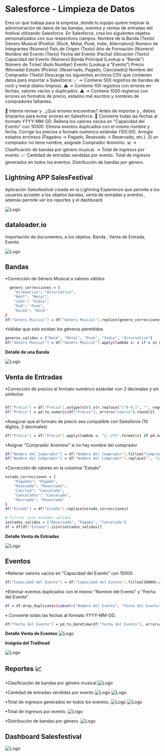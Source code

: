 
# Salesforce - Limpieza de Datos

Eres un que trabaja para la empresa ,donde tu equipo quiere mejorar la administración de datos de las bandas, eventos y ventas de entradas del festival utilizando Salesforce.
En Salesforce, crea los siguientes objetos personalizados con sus respectivos campos:
Nombre de la Banda (Texto)
Género Musical (Picklist: [Rock, Metal, Punk, Indie, Alternativo])
Número de Integrantes (Número)
País de Origen (Texto)
Año de Formación (Número)
Nombre del Evento (Texto)
Fecha del Evento (Fecha)
Ubicación (Texto)
Capacidad del Evento (Número)
Banda Principal (Lookup a "Banda")
Número de Ticket (Auto Number)
Evento (Lookup a "Evento")
Precio (Moneda)
Estado (Picklist: [Reservado, Pagado, Cancelado])
Nombre del Comprador (Texto)
Descarga los siguientes archivos CSV que contienen datos para importar a Salesforce:
✅ → Contiene 500 registros de bandas de rock y metal (datos limpios).
⚠️ → Contiene 100 registros con errores en fechas, valores vacíos y duplicados.
⚠️ → Contiene 1000 registros con errores en formatos de precio, estados mal escritos y nombres de compradores faltantes.

📌 Intenta revisar  y . ¿Qué errores encuentras?
Antes de importar y , debes limpiarlos para evitar errores en Salesforce.
📌
Convierte todas las fechas al formato YYYY-MM-DD.
Rellena los valores vacíos en "Capacidad del Evento" con 10000.
Elimina eventos duplicados con el mismo nombre y fecha.
Corrige los precios a formato numérico estándar (100.00).
Arregla estados erróneos (Pagadoo → Pagado, Resevado → Reservado, etc.).
Si un comprador no tiene nombre, asígnale Comprador Anónimo.
📊 → Clasificación de bandas por género musical. → Total de ingresos por evento.
📈
Cantidad de entradas vendidas por evento.
Total de ingresos generados en todos los eventos.
Distribución de bandas por género.

## Lightning APP SalesFestival

Aplicación Salesfestival creada en la Lightning Experience que permite a los usuarios acceder a los objetos bandas, venta de entradas y eventos , además permite ver los reportes y el dashboard.


![Logo](https://i.pinimg.com/1200x/4c/92/7a/4c927a7be1c7c395f741686fbb473161.jpg)


## dataloader.io
Importación de documentos, a los objetos: Banda , Venta de Entrada, Evento

![Logo](https://i.pinimg.com/1200x/36/eb/43/36eb43c7af386408ef53c8cdcca2691d.jpg)

## Bandas

•Corrección de Género Musical a valores válidos



```bash
  genero_correcciones = {
    "Altemativo": "Alternativo",
    "Metl": "Metal",
    "Indi": "Indie",
    "Puk": "Punk",
    "Rockk": "Rock"
}
df["Género Musical"] = df["Género Musical"].replace(genero_correcciones)
```
•Validar que solo existan los géneros permitidos

```bash
generos_validos = {"Rock", "Metal", "Punk", "Indie", "Alternativo"}
df["Género Musical"] = df["Género Musical"].apply(lambda x: x if x in generos_validos else "Alternativo")
```
**Detalle de una Banda**

![Logo](https://i.pinimg.com/1200x/79/8f/09/798f098118c9514bf526ecc86054274f.jpg)

## Venta de Entradas

•Corrección de precios al formato numérico estándar con 2 decimales y sin símbolos


```bash

df["Precio"] = df["Precio"].astype(str).str.replace("[^0-9.]", "", regex=True).str.strip()
df["Precio"] = pd.to_numeric(df["Precio"], errors="coerce").round(2)
```
•Asegurar que el formato de precio sea compatible con Salesforce (10 dígitos, 2 decimales)

```bash
df["Precio"] = df["Precio"].apply(lambda x: "{:.2f}".format(x) if pd.notnull(x) else "0.00")
```
•Asignar "Comprador Anónimo" si no hay nombre del comprador

```bash
df["Nombre del Comprador"] = df["Nombre del Comprador"].fillna("Comprador Anónimo")
df["Nombre del Comprador"] = df["Nombre del Comprador"].replace("", "Comprador Anónimo")
```
•Corrección de valores en la columna "Estado”
```bash
estado_correcciones = {
    "Pagadoo": "Pagado",
    "Resevado": "Reservado",
    "Cancled": "Cancelado",
    "Canceladoo": "Cancelado",
    "Resrvado": "Reservado"
}
df["Estado"] = df["Estado"].replace(estado_correcciones)

# Filtrar solo estados válidos
iestados_validos = ["Reservado", "Pagado", "Cancelado"]
df = df[df["Estado"].isin(iestados_validos)]
```
**Detalle Venta de Entradas**

![Logo](https://i.pinimg.com/1200x/64/a0/98/64a098fa033934c3c3b4d9aa1f548eef.jpg)

## Eventos

•Rellenar valores vacíos en "Capacidad del Evento" con 10000
```bash
df["Capacidad del Evento"] = df["Capacidad del Evento"].fillna(10000).astype(int)
```
•Eliminar eventos duplicados con el mismo "Nombre del Evento" y "Fecha del Evento”
```bash
df = df.drop_duplicates(subset=["Nombre del Evento", "Fecha del Evento"], keep="first")
```

• Convierte todas las fechas al formato YYYY-MM-DD.
```bash
df["Fecha del Evento"] = pd.to_datetime(df["Fecha del Evento"], errors='coerce').dt.strftime('%Y-%m-%d')
```
**Detalle Venta de Eventos**
![Logo](https://i.pinimg.com/1200x/16/a9/9a/16a99a946d0a1b060a0b8c8667f05ca4.jpg)


**Insignia del Trailhead**

![Logo](https://i.pinimg.com/1200x/74/59/a7/7459a7b6f1031662a06e704ea89164df.jpg)



## Reportes 📈

•Clasificación de bandas por género musical
![Logo](https://i.pinimg.com/1200x/2a/1e/af/2a1eaf7d62b1914e131778c40deceeaf.jpg)



•Cantidad de entradas vendidas por evento
![Logo](https://i.pinimg.com/1200x/18/26/15/1826158e3fc92028f00fa632d2e92da4.jpg)
![Logo](https://i.pinimg.com/1200x/80/88/e4/8088e49113a4817e7f4f0fed930feef9.jpg)

•Total de ingresos generados en todos los eventos.
![Logo](https://i.pinimg.com/1200x/43/4b/9c/434b9c5ef4a6050e647d505302b6380e.jpg)
![Logo](https://i.pinimg.com/1200x/0a/1b/ab/0a1babc0ef1ecea6b24026e00a400975.jpg)

•Total de ingresos por evento.
![Logo](https://i.pinimg.com/1200x/f2/b0/62/f2b062848b80772f4c71df061d82184f.jpg)

•Distribución de bandas por género.
![Logo](https://i.pinimg.com/1200x/22/89/63/228963c93d75623dce0b7029583478c2.jpg)

## Dashboard Salesfestival

![Logo](https://i.pinimg.com/1200x/b6/82/88/b682884775e8d8f35bba5e9283108b22.jpg)



